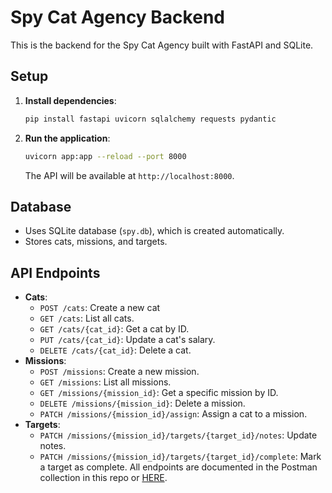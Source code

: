 # Spy Cat Agency Backend

This is the backend for the Spy Cat Agency built with FastAPI and SQLite.

## Setup
1. **Install dependencies**:
   ```bash
   pip install fastapi uvicorn sqlalchemy requests pydantic
   ```

2. **Run the application**:
   ```bash
   uvicorn app:app --reload --port 8000
   ```

   The API will be available at `http://localhost:8000`.

## Database
- Uses SQLite database (`spy.db`), which is created automatically.
- Stores cats, missions, and targets.

## API Endpoints
- **Cats**:
  - `POST /cats`: Create a new cat
  - `GET /cats`: List all cats.
  - `GET /cats/{cat_id}`: Get a cat by ID.
  - `PUT /cats/{cat_id}`: Update a cat's salary.
  - `DELETE /cats/{cat_id}`: Delete a cat.
- **Missions**:
  - `POST /missions`: Create a new mission.
  - `GET /missions`: List all missions.
  - `GET /missions/{mission_id}`: Get a specific mission by ID.
  - `DELETE /missions/{mission_id}`: Delete a mission.
  - `PATCH /missions/{mission_id}/assign`: Assign a cat to a mission.
- **Targets**:
  - `PATCH /missions/{mission_id}/targets/{target_id}/notes`: Update notes.
  - `PATCH /missions/{mission_id}/targets/{target_id}/complete`: Mark a target as complete.
All endpoints are documented in the Postman collection in this repo or [HERE]([https://example.com](https://maxhanych-9474331.postman.co/workspace/Maksym's-Workspace~b8cef587-3b59-4434-82fc-3db7b5707de1/collection/48142531-7e346a24-a1c3-4e51-8d14-418afc3b0465?action=share&source=copy-link&creator=48142531)). 
